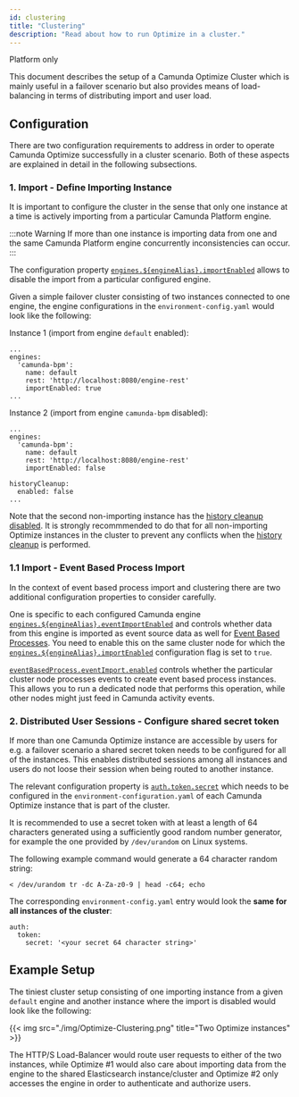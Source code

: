```yaml
---
id: clustering
title: "Clustering"
description: "Read about how to run Optimize in a cluster."
---
```


<span class="badge badge--platform">Platform only</span>

This document describes the setup of a Camunda Optimize Cluster which is mainly useful in a failover scenario but also provides means of load-balancing in terms of distributing import and user load.

## Configuration

There are two configuration requirements to address in order to operate Camunda Optimize successfully in a cluster scenario.
Both of these aspects are explained in detail in the following subsections.

### 1. Import - Define Importing Instance

It is important to configure the cluster in the sense that only one instance at a time is actively importing from a particular Camunda Platform engine.

:::note Warning
If more than one instance is importing data from one and the same Camunda Platform engine concurrently inconsistencies can occur.
:::

The configuration property [`engines.${engineAlias}.importEnabled`](../configuration/#connection-to-camunda-platform) allows to disable the import from a particular configured engine.

Given a simple failover cluster consisting of two instances connected to one engine, the engine configurations in the `environment-config.yaml` would look like the following:

Instance 1 (import from engine `default` enabled):
```
...
engines:
  'camunda-bpm':
    name: default
    rest: 'http://localhost:8080/engine-rest'
    importEnabled: true
...
```

Instance 2 (import from engine `camunda-bpm` disabled):
```
...
engines:
  'camunda-bpm':
    name: default
    rest: 'http://localhost:8080/engine-rest'
    importEnabled: false

historyCleanup:
  enabled: false
...
```

Note that the second non-importing instance has the [history cleanup disabled](../configuration/#history-cleanup-settings). It is strongly recommmended to do that for all non-importing Optimize instances in the cluster to prevent any conflicts when the [history cleanup](../history-cleanup/) is performed.

### 1.1 Import - Event Based Process Import

In the context of event based process import and clustering there are two additional configuration properties to consider carefully.

One is specific to each configured Camunda engine [`engines.${engineAlias}.eventImportEnabled`](../configuration/#connection-to-camunda-platform) and controls whether data from this engine is imported as event source data as well for [Event Based Processes](./../../../components/optimize/userguide/additional-features/event-based-processes.md). You need to enable this on the same cluster node for which the [`engines.${engineAlias}.importEnabled`](../configuration/#connection-to-camunda-platform) configuration flag is set to `true`. 

[`eventBasedProcess.eventImport.enabled`](../configuration/#event-based-process-configuration) controls whether the particular cluster node processes events to create event based process instances. This allows you to run a dedicated node that performs this operation, while other nodes might just feed in Camunda activity events.

### 2. Distributed User Sessions - Configure shared secret token

If more than one Camunda Optimize instance are accessible by users for e.g. a failover scenario a shared secret token needs to be configured for all of the instances.
This enables distributed sessions among all instances and users do not loose their session when being routed to another instance.

The relevant configuration property is [`auth.token.secret`](../configuration/#security) which needs to be configured in the `environment-configuration.yaml` of each Camunda Optimize instance that is part of the cluster.

It is recommended to use a secret token with at least a length of 64 characters generated using a sufficiently good random number generator, for example the one provided by `/dev/urandom` on Linux systems.

The following example command would generate a 64 character random string:
```
< /dev/urandom tr -dc A-Za-z0-9 | head -c64; echo
```

The corresponding `environment-config.yaml` entry would look the **same for all instances of the cluster**:
```
auth:
  token:
    secret: '<your secret 64 character string>'
```


## Example Setup

The tiniest cluster setup consisting of one importing instance from a given `default` engine and another instance where the import is disabled would look like the following:

{{< img src="./img/Optimize-Clustering.png" title="Two Optimize instances" >}}

The HTTP/S Load-Balancer would route user requests to either of the two instances, while Optimize #1 would also care about importing data from the engine to the shared 
Elasticsearch instance/cluster and Optimize #2 only accesses the engine in order to authenticate and authorize users.
